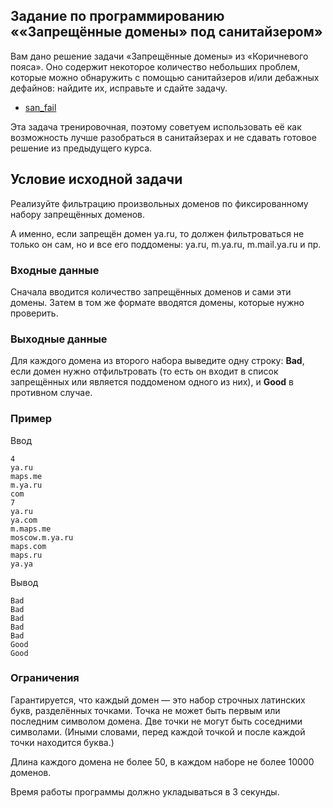 ## Задание по программированию  ««Запрещённые домены» под санитайзером»

 

Вам дано решение задачи «Запрещённые домены» из «Коричневого пояса».  Оно содержит некоторое количество небольших проблем, которые можно  обнаружить с помощью санитайзеров и/или дебажных дефайнов: найдите их,  исправьте и сдайте задачу.

- [san_fail](https://stepik.org/media/attachments/lesson/289045/VvwrVIBLEemwbA6NWV4gZg_c21502b3e2004244879268424a1a75f8_san_fail.cpp)

Эта задача тренировочная, поэтому советуем использовать её как  возможность лучше разобраться в санитайзерах и не сдавать готовое  решение из предыдущего курса.

## Условие исходной задачи

Реализуйте фильтрацию произвольных доменов по фиксированному набору запрещённых доменов.

А именно, если запрещён домен ya.ru, то должен фильтроваться не  только он сам, но и все его поддомены: ya.ru, m.ya.ru, m.mail.ya.ru и  пр.

### Входные данные

Сначала вводится количество запрещённых доменов и сами эти домены.  Затем в том же формате вводятся домены, которые нужно проверить.

### Выходные данные

Для каждого домена из второго набора выведите одну строку: **Bad**, если домен нужно отфильтровать (то есть он входит в список запрещённых или является поддоменом одного из них), и **Good** в противном случае.

### Пример

Ввод 

```
4
ya.ru
maps.me
m.ya.ru
com
7
ya.ru
ya.com
m.maps.me
moscow.m.ya.ru
maps.com
maps.ru
ya.ya
```

 

Вывод

```
Bad
Bad
Bad
Bad
Bad
Good
Good
```

 

### Ограничения

Гарантируется, что каждый домен — это набор строчных латинских букв,  разделённых точками. Точка не может быть первым или последним символом  домена. Две точки не могут быть соседними символами. (Иными словами,  перед каждой точкой и после каждой точки находится буква.)

Длина каждого домена не более 50, в каждом наборе не более 10000 доменов.

Время работы программы должно укладываться в 3 секунды.

###               